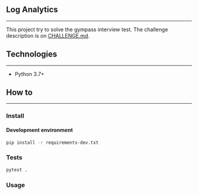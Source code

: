 ## Log Analytics
---

This project try to solve the gympass interview test.
The challenge description is on [CHALLENGE.md](CHALLENGE.md).

## Technologies
---
 * Python 3.7+

## How to
---

### Install

#### Development environment

```bash
pip install -r requirements-dev.txt
```

### Tests

```bash
pytest .
```

### Usage
